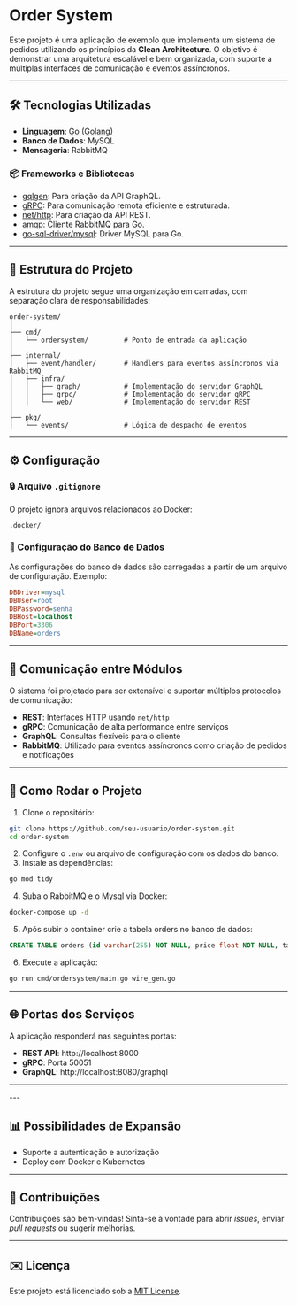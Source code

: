 # Order System

Este projeto é uma aplicação de exemplo que implementa um sistema de pedidos utilizando os princípios da **Clean Architecture**. O objetivo é demonstrar uma arquitetura escalável e bem organizada, com suporte a múltiplas interfaces de comunicação e eventos assíncronos.

---

## 🛠 Tecnologias Utilizadas

- **Linguagem**: [Go (Golang)](https://golang.org/)
- **Banco de Dados**: MySQL
- **Mensageria**: RabbitMQ

### 📦 Frameworks e Bibliotecas

- [gqlgen](https://github.com/99designs/gqlgen): Para criação da API GraphQL.
- [gRPC](https://grpc.io/): Para comunicação remota eficiente e estruturada.
- [net/http](https://pkg.go.dev/net/http): Para criação da API REST.
- [amqp](https://github.com/streadway/amqp): Cliente RabbitMQ para Go.
- [go-sql-driver/mysql](https://github.com/go-sql-driver/mysql): Driver MySQL para Go.

---

## 🧱 Estrutura do Projeto

A estrutura do projeto segue uma organização em camadas, com separação clara de responsabilidades:

```
order-system/
│
├── cmd/
│   └── ordersystem/         # Ponto de entrada da aplicação
│
├── internal/
│   ├── event/handler/       # Handlers para eventos assíncronos via RabbitMQ
│   ├── infra/
│   │   ├── graph/           # Implementação do servidor GraphQL
│   │   ├── grpc/            # Implementação do servidor gRPC
│   │   └── web/             # Implementação do servidor REST
│
├── pkg/
│   └── events/              # Lógica de despacho de eventos
```

---

## ⚙️ Configuração

### 🔒 Arquivo `.gitignore`

O projeto ignora arquivos relacionados ao Docker:

```
.docker/
```

### 📂 Configuração do Banco de Dados

As configurações do banco de dados são carregadas a partir de um arquivo de configuração. Exemplo:

```ini
DBDriver=mysql
DBUser=root
DBPassword=senha
DBHost=localhost
DBPort=3306
DBName=orders
```

---

## 🔄 Comunicação entre Módulos

O sistema foi projetado para ser extensível e suportar múltiplos protocolos de comunicação:

- **REST**: Interfaces HTTP usando `net/http`
- **gRPC**: Comunicação de alta performance entre serviços
- **GraphQL**: Consultas flexíveis para o cliente
- **RabbitMQ**: Utilizado para eventos assíncronos como criação de pedidos e notificações

---

## 🚀 Como Rodar o Projeto

1. Clone o repositório:

```bash
git clone https://github.com/seu-usuario/order-system.git
cd order-system
```

2. Configure o `.env` ou arquivo de configuração com os dados do banco.
3. Instale as dependências:

```bash
go mod tidy
```
4. Suba o RabbitMQ e o Mysql via Docker:

```bash
docker-compose up -d
```
5. Após subir o container crie a tabela orders no banco de dados:

```sql
CREATE TABLE orders (id varchar(255) NOT NULL, price float NOT NULL, tax float NOT NULL, final_price float NOT NULL, PRIMARY KEY (id))
```

6. Execute a aplicação:

```bash
go run cmd/ordersystem/main.go wire_gen.go
```

---
## 🌐 Portas dos Serviços
A aplicação responderá nas seguintes portas:  
- **REST API**: http://localhost:8000
- **gRPC**: Porta 50051
- **GraphQL**: http://localhost:8080/graphql
<hr></hr>
---

## 📊 Possibilidades de Expansão

- Suporte a autenticação e autorização
- Deploy com Docker e Kubernetes

---

## 🙌 Contribuições

Contribuições são bem-vindas! Sinta-se à vontade para abrir _issues_, enviar _pull requests_ ou sugerir melhorias.

---

## ✉️ Licença

Este projeto está licenciado sob a [MIT License](LICENSE).


